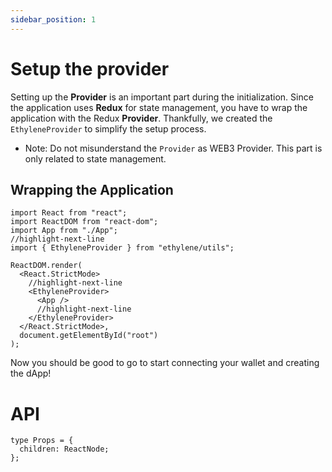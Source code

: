 ```yaml
---
sidebar_position: 1
---
```


# Setup the provider

Setting up the **Provider** is an important part during the initialization. Since the application uses **Redux** for state management, you have to wrap the application with the Redux **Provider**. Thankfully, we created the `EthyleneProvider` to simplify the setup process.

- Note: Do not misunderstand the `Provider` as WEB3 Provider. This part is only related to state management.

## Wrapping the Application

```tsx title="index.tsx"
import React from "react";
import ReactDOM from "react-dom";
import App from "./App";
//highlight-next-line
import { EthyleneProvider } from "ethylene/utils";

ReactDOM.render(
  <React.StrictMode>
    //highlight-next-line
    <EthyleneProvider>
      <App />
      //highlight-next-line
    </EthyleneProvider>
  </React.StrictMode>,
  document.getElementById("root")
);
```

Now you should be good to go to start connecting your wallet and creating the dApp!

# API

```tsx
type Props = {
  children: ReactNode;
};
```

